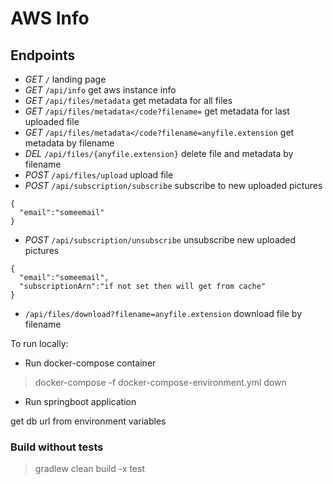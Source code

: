 # AWS Info

## Endpoints
* *GET* <code>/</code> landing page
* *GET* <code>/api/info</code> get aws instance info
* *GET* <code>/api/files/metadata</code> get metadata for all files
* *GET* <code>/api/files/metadata</code?filename=</code> get metadata for last uploaded file
* *GET* <code>/api/files/metadata</code?filename=anyfile.extension</code> get metadata by filename
* *DEL* <code>/api/files/{anyfile.extension}</code> delete file and metadata by filename
* *POST* <code>/api/files/upload</code>  upload file
* *POST* <code>/api/subscription/subscribe</code> subscribe to new uploaded pictures 
```
{
  "email":"someemail"
}
```

* *POST* <code>/api/subscription/unsubscribe</code> unsubscribe new uploaded pictures 
```
{
  "email":"someemail",
  "subscriptionArn":"if not set then will get from cache"
}
```
* <code>/api/files/download?filename=anyfile.extension</code> download file by filename


To run locally:
* Run docker-compose container
> docker-compose -f docker-compose-environment.yml down
* Run springboot application

get db url from environment variables

### Build without tests
> gradlew clean build -x test